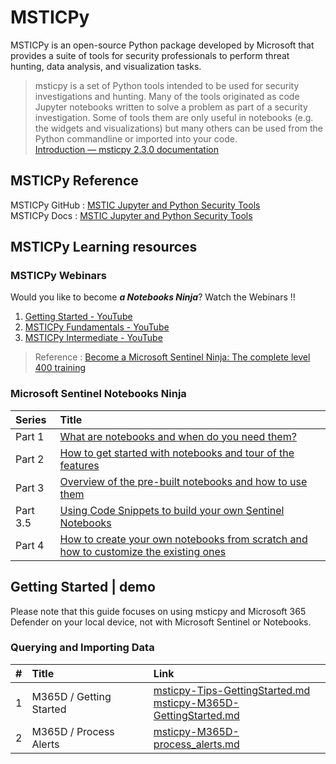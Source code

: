 # MSTICPy
MSTICPy is an open-source Python package developed by Microsoft that provides a suite of tools for security professionals to perform threat hunting, data analysis, and visualization tasks.

> msticpy is a set of Python tools intended to be used for security investigations and hunting. Many of the tools originated as code Jupyter notebooks written to solve a problem as part of a security investigation. Some of tools them are only useful in notebooks (e.g. the widgets and visualizations) but many others can be used from the Python commandline or imported into your code. <br>
[Introduction — msticpy 2.3.0 documentation](https://msticpy.readthedocs.io/en/latest/getting_started/Introduction.html)

## MSTICPy Reference
MSTICPy GitHub : [MSTIC Jupyter and Python Security Tools](https://github.com/microsoft/msticpy)<br>
MSTICPy Docs : [MSTIC Jupyter and Python Security Tools](https://msticpy.readthedocs.io/en/latest/GettingStarted.html)

## MSTICPy Learning resources  

### MSTICPy Webinars
Would you like to become ***a Notebooks Ninja***? Watch the Webinars !!
1. [Getting Started - YouTube](https://www.youtube.com/watch?v=JLOhfoovASE&t=2s)
2. [MSTICPy Fundamentals - YouTube](https://www.youtube.com/watch?v=S0knTOnA2Rk)
3. [MSTICPy Intermediate - YouTube](https://www.youtube.com/watch?v=Rpj-FS_0Wqg)

> Reference : [Become a Microsoft Sentinel Ninja: The complete level 400 training](https://techcommunity.microsoft.com/t5/microsoft-sentinel-blog/become-a-microsoft-sentinel-ninja-the-complete-level-400/ba-p/1246310)

### Microsoft Sentinel Notebooks Ninja
| Series | Title |
|:---|:---|
| Part 1 | [What are notebooks and when do you need them?](https://techcommunity.microsoft.com/t5/microsoft-sentinel-blog/becoming-a-microsoft-sentinel-notebooks-ninja-the-series/ba-p/2693491) |
| Part 2 | [How to get started with notebooks and tour of the features](https://techcommunity.microsoft.com/t5/microsoft-sentinel-blog/microsoft-sentinel-notebooks-ninja-part-2-getting-started-with/ba-p/2716661) |
| Part 3 | [Overview of the pre-built notebooks and how to use them](https://techcommunity.microsoft.com/t5/microsoft-sentinel-blog/microsoft-sentinel-notebooks-ninja-part-2-getting-started-with/ba-p/2716661) | 
| Part 3.5 | [Using Code Snippets to build your own Sentinel Notebooks](https://techcommunity.microsoft.com/t5/microsoft-sentinel-blog/using-code-snippets-to-build-your-own-sentinel-notebooks/ba-p/2965208) |
| Part 4 | [How to create your own notebooks from scratch and how to customize the existing ones](https://techcommunity.microsoft.com/t5/microsoft-sentinel-blog/using-code-snippets-to-build-your-own-sentinel-notebooks/ba-p/2965208) |

## Getting Started | demo
Please note that this guide focuses on using msticpy and Microsoft 365 Defender on your local device, not with Microsoft Sentinel or Notebooks.

### Querying and Importing Data
| # | Title | Link |
|:---|:---|:---|
|1 | M365D / Getting Started  | [msticpy-Tips-GettingStarted.md](https://github.com/LearningKijo/MSTICPy/blob/main/msticpy-demo/msticpy-tips-GettingStarted.md)<br>[msticpy-M365D-GettingStarted.md](https://github.com/LearningKijo/MSTICPy/blob/main/msticpy-demo/msticpy-M365D-GettingStarted.md) |
|2 | M365D / Process Alerts | [msticpy-M365D-process_alerts.md](https://github.com/LearningKijo/MSTICPy/blob/main/msticpy-demo/msticpy-M365D-process_alerts.md)
